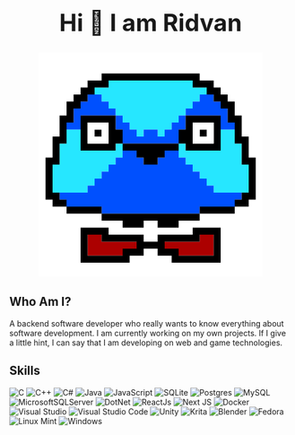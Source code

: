 <h1 align="center" style="font-size:3em; font-weight: bold;">Hi 👋 I am Ridvan</h1>

<p align="center"><img src="./img/logo.png"/></p>

## **Who Am I?**

A backend software developer who really wants to know everything about software development. I am currently working on my own projects. If I give a little hint, I can say that I am developing on web and game technologies.

## **Skills**

![C](https://img.shields.io/badge/c-2747e6?style=for-the-badge&logo=c&logoColor=white)
![C++](https://img.shields.io/badge/c++-2747e6?style=for-the-badge&logo=c%2B%2B&logoColor=white)
![C#](https://img.shields.io/badge/c%23-479911?style=for-the-badge&logo=c-sharp&logoColor=white)
![Java](https://img.shields.io/badge/java-ff8811.svg?style=for-the-badge&logo=java&logoColor=white)
![JavaScript](https://img.shields.io/badge/javascript-080a10?style=for-the-badge&logo=javascript&logoColor=%23F7DF1E)
![SQLite](https://img.shields.io/badge/SQLite-034056?style=for-the-badge&logo=sqlite&logoColor=white)
![Postgres](https://img.shields.io/badge/postgres-134191.svg?style=for-the-badge&logo=postgresql&logoColor=white)
![MySQL](https://img.shields.io/badge/mysql-134076.svg?style=for-the-badge&logo=mysql&logoColor=white)
![MicrosoftSQLServer](https://img.shields.io/badge/Microsoft_SQL_Sever-ffffff?style=for-the-badge&logo=microsoft%20sql%20server&logoColor=red)
![DotNet](https://img.shields.io/badge/-DotNet-blue?style=for-the-badge&logo=dotnet)
![ReactJs](https://img.shields.io/badge/-React-222a43?style=for-the-badge&logo=react)
![Next JS](https://img.shields.io/badge/Next-000000?style=for-the-badge&logo=next.js&logoColor=white)
![Docker](https://img.shields.io/badge/docker-003080.svg?style=for-the-badge&logo=docker&logoColor=white)
![Visual Studio](https://img.shields.io/badge/Visual_Studio-4c2576?style=for-the-badge&logo=visual-studio&logoColor=white)
![Visual Studio Code](https://img.shields.io/badge/Visual_Studio_Code-2b66b7?style=for-the-badge&logo=visual-studio-code&logoColor=white)
![Unity](https://img.shields.io/badge/unity-232323?style=for-the-badge&logo=unity&logoColor=white)
![Krita](https://img.shields.io/badge/Krita-343434?style=for-the-badge&logo=krita&logoColor=fff)
![Blender](https://img.shields.io/badge/blender-fd8e3f?style=for-the-badge&logo=blender&logoColor=white)
![Fedora](https://img.shields.io/badge/Fedora-0298fa?style=for-the-badge&logo=fedora&logoColor=white)
![Linux Mint](https://img.shields.io/badge/Linux_Mint-5db653?style=for-the-badge&logo=LinuxMint&logoColor=white)
![Windows](https://img.shields.io/badge/Windows-257aed?style=for-the-badge&logo=windows&logoColor=white)
